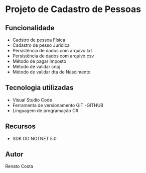 # Projeto de Cadastro de Pessoas

## Funcionalidade
- Cadstro de pessoa Física
- Cadastro de pesso Jurídica
- Persistência de dados com arquivo txt
- Persistência de dados com arquivo csv
- Método de pagar imposto
- Método de validar cnpj
- Método de validar dta de Nascimento

## Tecnologia utilizadas
- Visual Studio Code
- Ferramenta de versionamento GIT
-GITHUB
- Linguagem de programação C#

## Recursos
- SDK DO NOTNET 5.0

## Autor
Renato Costa

